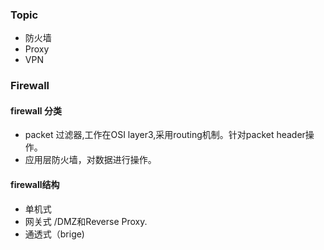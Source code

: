 ### Topic
  * 防火墙
  * Proxy
  * VPN
### Firewall
#### firewall 分类
* packet 过滤器,工作在OSI layer3,采用routing机制。针对packet header操作。
* 应用层防火墙，对数据进行操作。
#### firewall结构
* 单机式
* 网关式 /DMZ和Reverse Proxy.
* 通透式（brige)
